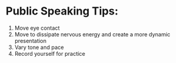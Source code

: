# Public Speaking Tips: 

1. Move eye contact
2. Move to dissipate nervous energy and create a more dynamic presentation 
3. Vary tone and pace 
4. Record yourself for practice 